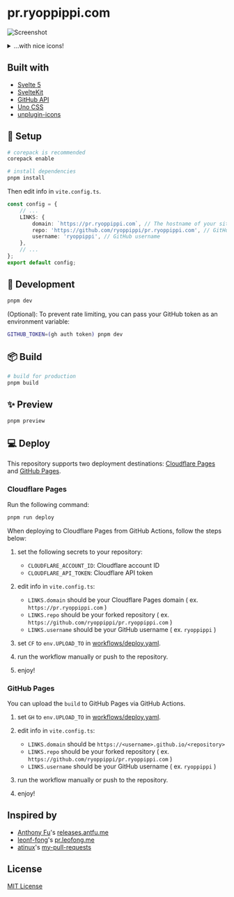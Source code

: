 # pr.ryoppippi.com

![Screenshot](https://github.com/user-attachments/assets/aeb193b5-7afe-4ef2-8078-28f54249f490)

<details>
<summary>...with nice icons!</summary>

https://github.com/user-attachments/assets/d29e0e35-05d5-4271-96dd-981fe29c1f64

</details>

## Built with

- [Svelte 5](https://svelte.dev/)
- [SvelteKit](https://kit.svelte.dev/)
- [GitHub API](https://docs.github.com/en/rest)
- [Uno CSS](https://unocss.dev/)
- [unplugin-icons](https://github.com/unplugin/unplugin-icons)

## 🚀 Setup

```bash
# corepack is recommended
corepack enable

# install dependencies
pnpm install
```

Then edit info in `vite.config.ts`.

```ts
const config = {
	// ...
	LINKS: {
		domain: `https://pr.ryoppippi.com`, // The hostname of your site
		repo: 'https://github.com/ryoppippi/pr.ryoppippi.com', // GitHub repository name ( will be the link of octocat icon 🐱 )
		username: 'ryoppippi', // GitHub username
	},
	// ...
};
export default config;
```

## 🔧 Development

```bash
pnpm dev
```

(Optional): To prevent rate limiting, you can pass your GitHub token as an environment variable:

```bash
GITHUB_TOKEN=(gh auth token) pnpm dev
```

## 📦 Build

```bash
# build for production
pnpm build
```

## ✨ Preview

```bash
pnpm preview
```

## 💻 Deploy

This repository supports two deployment destinations: [Cloudflare Pages](https://pages.cloudflare.com/) and [GitHub Pages](https://pages.github.com/).

### Cloudflare Pages

Run the following command:

```bash
pnpm run deploy
```

When deploying to Cloudflare Pages from GitHub Actions, follow the steps below:

1. set the following secrets to your repository:

   - `CLOUDFLARE_ACCOUNT_ID`: Cloudflare account ID
   - `CLOUDFLARE_API_TOKEN`: Cloudflare API token

2. edit info in `vite.config.ts`:

   - `LINKS.domain` should be your Cloudflare Pages domain ( ex. `https://pr.ryoppippi.com` )
   - `LINKS.repo` should be your forked repository ( ex. `https://github.com/ryoppippi/pr.ryoppippi.com` )
   - `LINKS.username` should be your GitHub username ( ex. `ryoppippi` )

3. set `CF` to `env.UPLOAD_TO` in [workflows/deploy.yaml](./.github/workflows/deploy.yaml).

4. run the workflow manually or push to the repository.

5. enjoy!

### GitHub Pages

You can upload the `build` to GitHub Pages via GitHub Actions.

1. set `GH` to `env.UPLOAD_TO` in [workflows/deploy.yaml](./.github/workflows/deploy.yaml).

2. edit info in `vite.config.ts`:

   - `LINKS.domain` should be `https://<username>.github.io/<repository>`
   - `LINKS.repo` should be your forked repository ( ex. `https://github.com/ryoppippi/pr.ryoppippi.com` )
   - `LINKS.username` should be your GitHub username ( ex. `ryoppippi` )

3. run the workflow manually or push to the repository.

4. enjoy!

## Inspired by

- [Anthony Fu](https://github.com/antfu)'s [releases.antfu.me](https://github.com/antfu/releases.antfu.me)
- [leonf-fong](https://github.com/leon-fong)'s [pr.leofong.me](https://github.com/leon-fong/prs)
- [atinux](https://github.com/atinux)'s [my-pull-requests](https://github.com/atinux/my-pull-requests)

## License

[MIT License](./LICENSE)
